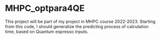 # MHPC_optpara4QE
This project will be part of my project in MHPC course 2022-2023.
Starting from this code, I should generalize the predicting process of calculation time, based on Quantum espresso inputs.
